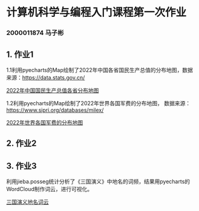 # 计算机科学与编程入门课程第一次作业
### 2000011874 马子彬

## 1. 作业1
1.1利用pyecharts的Map绘制了2022年中国各省国民生产总值的分布地图，数据来源：https://data.stats.gov.cn/

[2022年中国国民生产总值各省分布地图](https://github.com/MarchBean/Homework/blob/main/gdp_map_China.html)

1.2利用pyecharts的Map绘制了2022年世界各国军费的分布地图，
数据来源：https://www.sipri.org/databases/milex/

[2022年世界各国军费的分布地图](https://github.com/MarchBean/Homework/blob/main/Milex_world.html)

## 2. 作业2


## 3. 作业3
利用jieba.posseg统计分析了《三国演义》中地名的词频，结果用pyecharts的WordCloud制作词云，进行可视化。

[三国演义地名词云](https://github.com/MarchBean/Homework/blob/main/三国演义地名词云.html)
